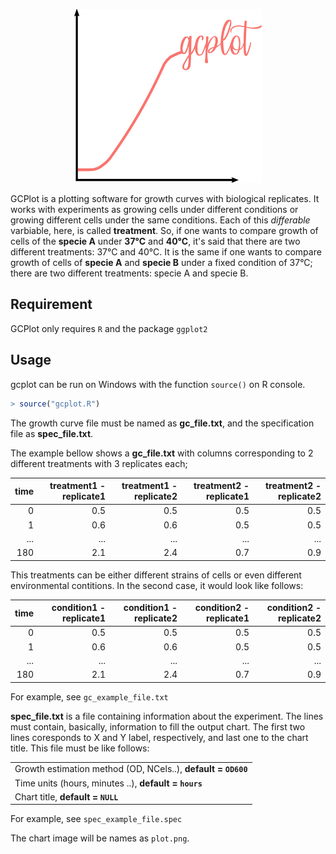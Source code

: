 <p align="center"><img src="misc/logo.png" alt="GCPlot" width="300"></p>

GCPlot is a plotting software for growth curves with biological replicates. It works with experiments as growing cells under different conditions or growing different cells under the same conditions. Each of this _differable_ varbiable, here, is called **treatment**. So, if one wants to compare growth of cells of the **specie A** under **37°C** and **40°C**, it's said that there are two different treatments: 37°C and 40°C. It is the same if one wants to compare growth of cells of **specie A** and **specie B** under a fixed condition of 37°C; there are two different treatments: specie A and specie B.

## Requirement
GCPlot only requires `R` and the package `ggplot2`

## Usage

gcplot can be run on Windows with the function `source()` on R console.

```r
> source("gcplot.R")
```

The growth curve file must be named as **gc_file.txt**, and the specification file as **spec_file.txt**.


 The example bellow shows a **gc_file.txt** with columns corresponding to 2 different treatments with 3 replicates each;
 
 |time|treatment1 - replicate1|treatment1 - replicate2|treatment2 - replicate1|treatment2 - replicate2|
 |---:|---:|---:|---:|---:|
 |0|0.5|0.5|0.5|0.5|
 |1|0.6|0.6|0.5|0.5|
 |...|...|...|...|...|
 |180|2.1|2.4|0.7|0.9|
 
 This treatments can be either different strains of cells or even different environmental contitions. In the second case, it would look like follows:
 
 |time|condition1 - replicate1|condition1 - replicate2|condition2 - replicate1|condition2 - replicate2|
 |---:|---:|---:|---:|---:|
 |0|0.5|0.5|0.5|0.5|
 |1|0.6|0.6|0.5|0.5|
 |...|...|...|...|...|
 |180|2.1|2.4|0.7|0.9|
 
 For example, see `gc_example_file.txt`
 
**spec_file.txt** is a file containing information about the experiment. The lines must contain, basically, information to   fill the output chart. The first two lines coresponds to X and Y label, respectively, and last one to the chart title.
 This file must be like follows:
 
 | |
 |-|
 |Growth estimation method (OD, NCels..), **default = `OD600`**|
 |Time units (hours, minutes ..), **default = `hours`**|
 |Chart title, **default = `NULL`**|
 
 For example, see `spec_example_file.spec`
 
 The chart image will be names as `plot.png`.





